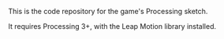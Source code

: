 This is the code repository for the game's Processing sketch.

It requires Processing 3+, with the Leap Motion library installed.
